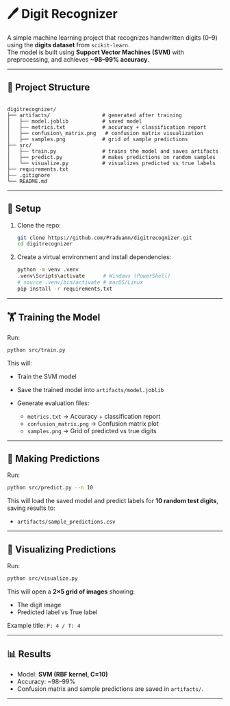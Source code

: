 # 🖊️ Digit Recognizer

A simple machine learning project that recognizes handwritten digits (0–9) using the **digits dataset** from `scikit-learn`.  
The model is built using **Support Vector Machines (SVM)** with preprocessing, and achieves **~98–99% accuracy**.

---

## 📂 Project Structure
```

digitrecognizer/
├── artifacts/                 # generated after training
│   ├── model.joblib           # saved model
│   ├── metrics.txt            # accuracy + classification report
│   ├── confusion\_matrix.png   # confusion matrix visualization
│   ├── samples.png            # grid of sample predictions
├── src/
│   ├── train.py               # trains the model and saves artifacts
│   ├── predict.py             # makes predictions on random samples
│   └── visualize.py           # visualizes predicted vs true labels
├── requirements.txt
├── .gitignore
└── README.md

````

---

## 🚀 Setup

1. Clone the repo:
   ```bash
   git clone https://github.com/Praduamn/digitrecognizer.git
   cd digitrecognizer


2. Create a virtual environment and install dependencies:

   ```bash
   python -m venv .venv
   .venv\Scripts\activate      # Windows (PowerShell)
   # source .venv/bin/activate # macOS/Linux
   pip install -r requirements.txt
   ```

---

## 🏋️ Training the Model

Run:

```bash
python src/train.py
```

This will:

* Train the SVM model
* Save the trained model into `artifacts/model.joblib`
* Generate evaluation files:

  * `metrics.txt` → Accuracy + classification report
  * `confusion_matrix.png` → Confusion matrix plot
  * `samples.png` → Grid of predicted vs true digits

---

## 🔎 Making Predictions

Run:

```bash
python src/predict.py --n 10
```

This will load the saved model and predict labels for **10 random test digits**, saving results to:

* `artifacts/sample_predictions.csv`

---

## 👀 Visualizing Predictions

Run:

```bash
python src/visualize.py
```

This will open a **2×5 grid of images** showing:

* The digit image
* Predicted label vs True label

Example title: `P: 4 / T: 4`

---

## 📊 Results

* Model: **SVM (RBF kernel, C=10)**
* Accuracy: \~98–99%
* Confusion matrix and sample predictions are saved in `artifacts/`.

---



